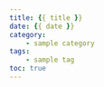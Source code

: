 ```yaml
---
title: {{ title }}
date: {{ date }}
category:
    - sample category
tags:
    - sample tag
toc: true
---
```

